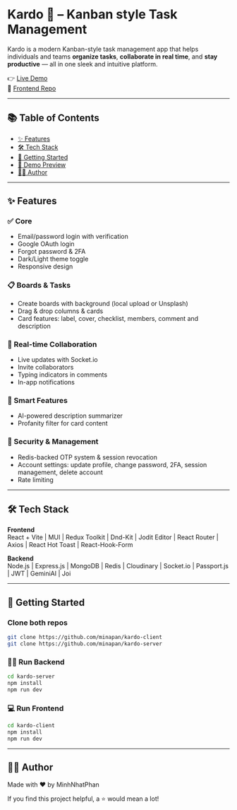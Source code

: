 # Kardo 🧩 – Kanban style Task Management

Kardo is a modern Kanban-style task management app that helps individuals and teams **organize tasks**, **collaborate in real time**, and **stay productive** — all in one sleek and intuitive platform.

👉 [Live Demo](https://kardo.nhatphan.id.vn)  
📁 [Frontend Repo](https://github.com/minapan/kardo-client)

---

## 📚 Table of Contents

- [✨ Features](#-features)
- [🛠 Tech Stack](#-tech-stack)
- [🚀 Getting Started](#-getting-started)
- [📸 Demo Preview](#-demo-preview)
- [🙋‍♂️ Author](#-author)

---

## ✨ Features

### ✅ Core
- Email/password login with verification
- Google OAuth login
- Forgot password & 2FA
- Dark/Light theme toggle
- Responsive design

### 📋 Boards & Tasks
- Create boards with background (local upload or Unsplash)
- Drag & drop columns & cards
- Card features: label, cover, checklist, members, comment and description

### 🔁 Real-time Collaboration
- Live updates with Socket.io
- Invite collaborators
- Typing indicators in comments
- In-app notifications

### 🧠 Smart Features
- AI-powered description summarizer
- Profanity filter for card content

### 🔐 Security & Management
- Redis-backed OTP system & session revocation
- Account settings: update profile, change password, 2FA, session management, delete account
- Rate limiting

---

## 🛠 Tech Stack

**Frontend**  
React + Vite | MUI | Redux Toolkit | Dnd-Kit | Jodit Editor | React Router | Axios | React Hot Toast | React-Hook-Form

**Backend**  
Node.js | Express.js | MongoDB | Redis | Cloudinary | Socket.io | Passport.js | JWT | GeminiAI | Joi

---

## 🚀 Getting Started

### Clone both repos
```bash
git clone https://github.com/minapan/kardo-client
git clone https://github.com/minapan/kardo-server
```

### 🧑‍💻 Run Backend
```bash
cd kardo-server
npm install
npm run dev
```

### 💻 Run Frontend
```bash
cd kardo-client
npm install
npm run dev
```
---

## 🙋‍♂️ Author
Made with ❤️ by MinhNhatPhan

If you find this project helpful, a ⭐ would mean a lot!